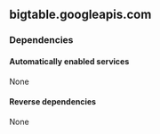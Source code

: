 ## bigtable.googleapis.com

### Dependencies

#### Automatically enabled services

None

#### Reverse dependencies

None
